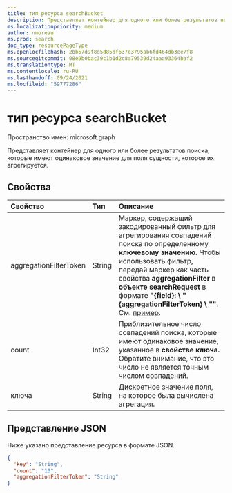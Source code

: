 ```yaml
---
title: тип ресурса searchBucket
description: Представляет контейнер для одного или более результатов поиска, которые имеют одинаковое значение для поля сущности, которое их агрегируется.
ms.localizationpriority: medium
author: nmoreau
ms.prod: search
doc_type: resourcePageType
ms.openlocfilehash: 2bb57d9f8d5d85df637c3795ab6fd464db3ee7f8
ms.sourcegitcommit: 08e9b0bac39c1b1d2c8a79539d24aaa93364baf2
ms.translationtype: MT
ms.contentlocale: ru-RU
ms.lasthandoff: 09/24/2021
ms.locfileid: "59777286"
---
```

# <a name="searchbucket-resource-type"></a>тип ресурса searchBucket

Пространство имен: microsoft.graph

Представляет контейнер для одного или более результатов поиска, которые имеют одинаковое значение для поля сущности, которое их агрегируется. 

## <a name="properties"></a>Свойства

| Свойство     | Тип        | Описание |
|:-------------|:------------|:------------|
|aggregationFilterToken|String| Маркер, содержащий закодированный фильтр для агрегирования совпадений поиска по определенному **ключевому значению.** Чтобы использовать фильтр, передай маркер как часть свойства **aggregationFilter** в **объекте searchRequest** в формате **"{field}: \\ "{aggregationFilterToken} \\ ""**. См. [пример](/graph/search-concept-aggregation#example-2-apply-an-aggregation-filter-based-on-a-previous-request).|
|count|Int32| Приблизительное число совпадений поиска, которые имеют одинаковое значение, указанное в **свойстве ключа.** Обратите внимание, что это число не является точным числом совпадений.|
|ключа|String| Дискретное значение поля, на которое была вычислена агрегация.|

## <a name="json-representation"></a>Представление JSON

Ниже указано представление ресурса в формате JSON.

<!-- {
  "blockType": "resource",
  "optionalProperties": [

  ],
  "@odata.type": "microsoft.graph.searchBucket",
  "baseType": null
}-->

```json
{
  "key": "String",
  "count": "10",  
  "aggregationFilterToken": "String"
}
```
